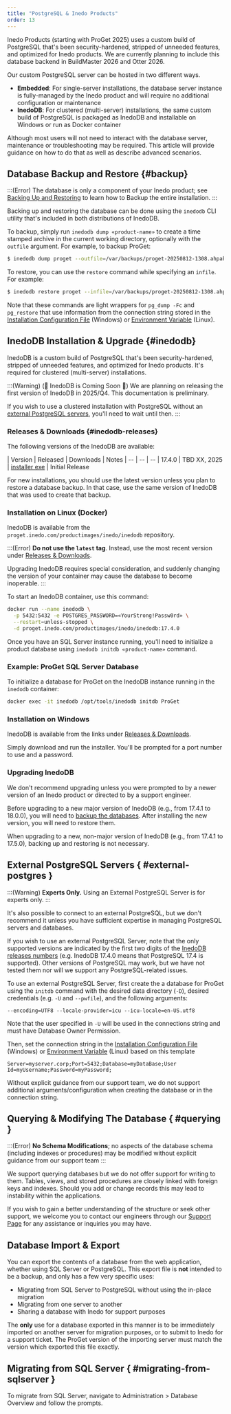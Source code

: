 ```yaml
---
title: "PostgreSQL & Inedo Products"
order: 13
---
```


<!--
:::(Internal)
Starting with ProGet 2025, we have embarked on our multi-year journey of [saying goodbye to SQL Server](https://blog.inedo.com/inedo/so-long-sql-server-thanks-for-all-the-fetch/). 
In its place, we will be switching to an embedded distribution of PostgreSQL with the option to use your own PostgreSQL Server. We also plan to support both databases for at least two major releases, to make the transition as painless as possible. There’s no rush to migrate immediately.
:::
-->

Inedo Products (starting with ProGet 2025) uses a custom build of PostgreSQL that's been security-hardened, stripped of unneeded features, and optimized for Inedo products. We are currently planning to include this database backend in BuildMaster 2026 and Otter 2026.

Our custom PostgreSQL server can be hosted in two different ways.

* **Embedded**: For single-server installations, the database server instance is fully-managed by the Inedo product and will require no additional configuration or maintenance
* **InedoDB**: For clustered (multi-server) installations, the same custom build of PostgreSQL is packaged as InedoDB and installable on Windows or run as Docker container



Although most users will not need to interact with the database server, maintenance or troubleshooting may be required. This article will provide guidance on how to do that as well as describe advanced scenarios.

## Database Backup and Restore {#backup}

:::(Error)
The database is only a component of your Inedo product; see [Backing Up and Restoring](/docs/installation/backing-up-restoring) to learn how to Backup the entire installation.
:::


Backing up and restoring the database can be done using the `inedodb` CLI utility that's included in both distributions of InedoDB.

To backup, simply run `inedodb dump «product-name»` to create a time stamped archive in the current working directory, optionally with the `outfile` argument. For example, to backup ProGet:

```bash
$ inedodb dump proget --outfile=/var/backups/proget-20250812-1308.ahpak
```

To restore, you can use the `restore` command while specifying an `infile`. For example:

```bash
$ inedodb restore proget --infile=/var/backups/proget-20250812-1308.ahpak
```

Note that these commands are light wrappers for `pg_dump -Fc` and `pg_restore` that use information from the connection string stored in the [Installation Configuration File](/docs/installation/configuration-files) (Windows) or [Environment Variable](/docs/installation/linux/docker-guide#supported-environment-variables) (Linux).



## InedoDB Installation & Upgrade {#inedodb}

InedoDB is a custom build of PostgreSQL that's been security-hardened, stripped of unneeded features, and optimized for Inedo products. It's required for clustered (multi-server) installations.

:::(Warning) (🚧 InedoDB is Coming Soon 🚧)
We are planning on releasing the first version of InedoDB in 2025/Q4. This documentation is preliminary.

If you wish to use a clustered installation with PostgreSQL without an [external PostgreSQL servers](#external-postgres), you'll need to wait until then.
:::

### Releases & Downloads {#inedodb-releases}

The following versions of the InedoDB are available:

| Version | Released | Downloads | Notes
| -- | -- | --
| 17.4.0 | TBD XX, 2025 | [installer exe](#) | Initial Release

For new installations, you should use the latest version unless you plan to restore a database backup. In that case, use the same version of InedoDB that was used to create that backup.

<!--
#inedodb-releases}
Note that the first two digits of InedoDB's version correspond to the [PostgreSQL version number](https://www.postgresql.org/support/versioning/) used.
-->


### Installation on Linux (Docker)

InedoDB is available from the `proget.inedo.com/productimages/inedo/inedodb` repository.

:::(Error)
**Do not use the `latest` tag**. Instead, use the most recent version under [Releases & Downloads](#inedodb-releases}).

Upgrading InedoDB requires special consideration, and suddenly changing the version of your container may cause the database to become inoperable.
:::

To start an InedoDB container, use this command:

```bash
docker run --name inedodb \
  -p 5432:5432 -e POSTGRES_PASSWORD=«YourStrong!Passw0rd» \
  --restart=unless-stopped \
  -d proget.inedo.com/productimages/inedo/inedodb:17.4.0
```

Once you have an SQL Server instance running, you'll need to initialize a product database using `inedodb initdb «product-name»` command.

### Example: ProGet SQL Server Database
To initialize a database for ProGet on the InedoDB instance running in the `inedodb` container:

```bash
docker exec -it inedodb /opt/tools/inedodb initdb ProGet
```

### Installation on Windows

InedoDB is available from the links under [Releases & Downloads](#inedodb-releases}).

Simply download and run the installer. You'll be prompted for a port number to use and a password.

### Upgrading InedoDB

We don't recommend upgrading unless you were prompted to by a newer version of an Inedo product or directed to by a support engineer.

Before upgrading to a new major version of InedoDB (e.g., from 17.4.1 to 18.0.0), you will need to [backup the databases](#backup). After installing the new version, you will need to restore them.

When upgrading to a new, non-major version of InedoDB (e.g., from 17.4.1 to 17.5.0), backing up and restoring is not necessary.

## External PostgreSQL Servers { #external-postgres }

:::(Warning)
**Experts Only.** Using an External PostgreSQL Server is for experts only.
:::

It's also possible to connect to an external PostgreSQL, but we don't recommend it unless you have sufficient expertise in managing PostgreSQL servers and databases.

If you wish to use an external PostgreSQL Server, note that the only supported versions are indicated by the first two digits of the [InedoDB releases numbers](#inedodb-releases) (e.g. InedoDB 17.4.0 means that PostgreSQL 17.4 is supported). Other versions of PostgreSQL may work, but we have not tested them nor will we support any PostgreSQL-related issues.

To use an external PostgreSQL Server, first create the a database for ProGet using the `initdb` command with the desired data directory (`-D`), desired credentials (e.g. `-U` and `--pwfile`), and the following arguments:
```
--encoding=UTF8 --locale-provider=icu --icu-locale=en-US.utf8
```

Note that the user specified in `-U` will be used in the connections string and must have Database Owner Permission. 

Then, set the connection string in the [Installation Configuration File](/docs/installation/configuration-files) (Windows) or [Environment Variable](/docs/installation/linux/docker-guide#supported-environment-variables) (Linux) based on this template

```
Server=myserver.corp;Port=5432;Database=myDataBase;User Id=myUsername;Password=myPassword;
```

Without explicit guidance from our support team, we do not support additional arguments/configuration when creating the database or in the connection string.

## Querying & Modifying The Database { #querying }

:::(Error)
**No Schema Modifications**; no aspects of the database schema (including indexes or procedures) may be modified without explicit guidance from our support team
:::

We support querying databases but we do not offer support for writing to them. Tables, views, and stored procedures are closely linked with foreign keys and indexes. Should you add or change records this may lead to instability within the applications.

If you wish to gain a better understanding of the structure or seek other support, we welcome you to contact our engineers through our [Support Page](https://inedo.com/support) for any assistance or inquiries you may have.


## Database Import & Export

You can export the contents of a database from the web application, whether using SQL Server or PostgreSQL. This export file is **not** intended to be a backup, and only has a few very specific uses:

 * Migrating from SQL Server to PostgreSQL without using the in-place migration
 * Migrating from one server to another
 * Sharing a database with Inedo for support purposes

The **only** use for a database exported in this manner is to be immediately imported on another server for migration purposes, or to submit to Inedo for a support ticket. The ProGet version of the importing server must match the version which exported this file exactly.


## Migrating from SQL Server { #migrating-from-sqlserver }

To migrate from SQL Server,  navigate to Administration > Database Overview and follow the prompts.